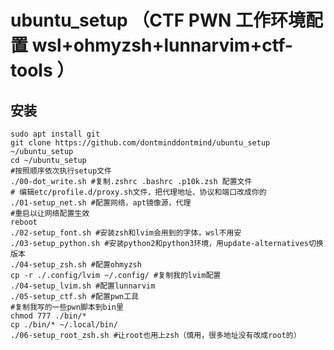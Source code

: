 # ubuntu_setup （CTF PWN 工作环境配置 wsl+ohmyzsh+lunnarvim+ctf-tools ）

## 安装
    sudo apt install git
    git clone https://github.com/dontminddontmind/ubuntu_setup ~/ubuntu_setup
    cd ~/ubuntu_setup
    #按照顺序依次执行setup文件
    ./00-dot_write.sh #复制.zshrc .bashrc .p10k.zsh 配置文件
    # 编辑etc/profile.d/proxy.sh文件，把代理地址、协议和端口改成你的
    ./01-setup_net.sh #配置网络，apt镜像源，代理
    #重启以让网络配置生效
    reboot
    ./02-setup_font.sh #安装zsh和lvim会用到的字体，wsl不用安
    ./03-setup_python.sh #安装python2和python3环境，用update-alternatives切换版本
    ./04-setup_zsh.sh #配置ohmyzsh
    cp -r ./.config/lvim ~/.config/ #复制我的lvim配置
    ./04-setup_lvim.sh #配置lunnarvim
    ./05-setup_ctf.sh #配置pwn工具
    #复制我写的一些pwn脚本到bin里
    chmod 777 ./bin/*
    cp ./bin/* ~/.local/bin/
    ./06-setup_root_zsh.sh #让root也用上zsh（慎用，很多地址没有改成root的）



